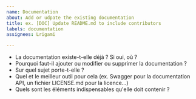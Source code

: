 ```yaml
---
name: Documentation
about: Add or udpate the existing documentation
title: ex. [DOC] Update README.md to include contributors
labels: documentation
assignees: Lrigami

---
```


- La documentation existe-t-elle déjà ? Si oui, où ? 
- Pourquoi faut-il ajouter ou modifier ou supprimer la documentation ? 
- Sur quel sujet porte-t-elle ? 
- Quel et le meilleur outil pour cela (ex. Swagger pour la documentation API, un fichier LICENSE.md pour la licence...)
- Quels sont les éléments indispensables qu'elle doit contenir ?
